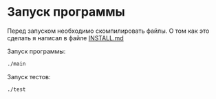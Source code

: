 # Запуск программы

Перед запуском необходимо скомпилировать файлы. О том как это сделать я написал в файле [INSTALL.md](https://gitlab.com/makarty/edu-works/-/blob/master/system%20programming/1practical/INSTALL.md)

Запуск программы:

```bash
./main
```

Запуск тестов:

```bash
./test
```